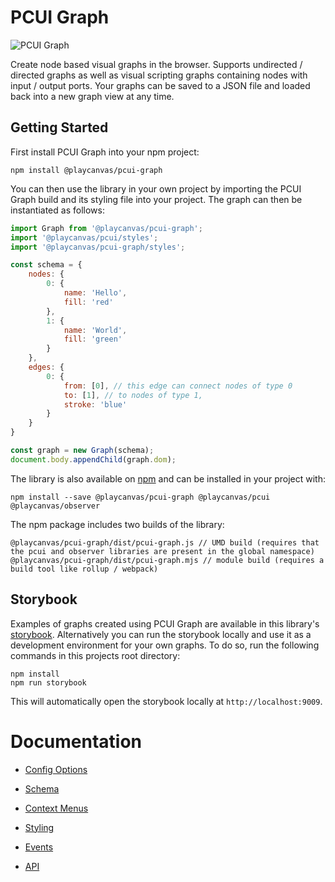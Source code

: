 # PCUI Graph

![PCUI Graph](https://blog.playcanvas.com/wp-content/uploads/2021/09/image.png)

Create node based visual graphs in the browser. Supports undirected / directed graphs as well as visual scripting graphs containing nodes with input / output ports. Your graphs can be saved to a JSON file and loaded back into a new graph view at any time.

## Getting Started

First install PCUI Graph into your npm project:

```
npm install @playcanvas/pcui-graph
```

You can then use the library in your own project by importing the PCUI Graph build and its styling file into your project. The graph can then be instantiated as follows:

```javascript
import Graph from '@playcanvas/pcui-graph';
import '@playcanvas/pcui/styles';
import '@playcanvas/pcui-graph/styles';

const schema = {
    nodes: {
        0: {
            name: 'Hello',
            fill: 'red'
        },
        1: {
            name: 'World',
            fill: 'green'
        }
    },
    edges: {
        0: {
            from: [0], // this edge can connect nodes of type 0
            to: [1], // to nodes of type 1,
            stroke: 'blue'
        }
    }
}

const graph = new Graph(schema);
document.body.appendChild(graph.dom);
```

The library is also available on [npm](https://www.npmjs.com/package/pcui-graph) and can be installed in your project with:

```
npm install --save @playcanvas/pcui-graph @playcanvas/pcui @playcanvas/observer
```

The npm package includes two builds of the library:

```
@playcanvas/pcui-graph/dist/pcui-graph.js // UMD build (requires that the pcui and observer libraries are present in the global namespace)
@playcanvas/pcui-graph/dist/pcui-graph.mjs // module build (requires a build tool like rollup / webpack)
```

## Storybook

Examples of graphs created using PCUI Graph are available in this library's [storybook](https://playcanvas.github.io/pcui-graph/storybook/). Alternatively you can run the storybook locally and use it as a development environment for your own graphs. To do so, run the following commands in this projects root directory:

```
npm install
npm run storybook
```

This will automatically open the storybook locally at `http://localhost:9009`.

# Documentation

- [Config Options](./docs/config-options.md)

- [Schema](./docs/schema.md)

- [Context Menus](./docs/context-menus.md)

- [Styling](./docs/styling.md)

- [Events](./docs/events.md)

- [API](./docs/api.md)
